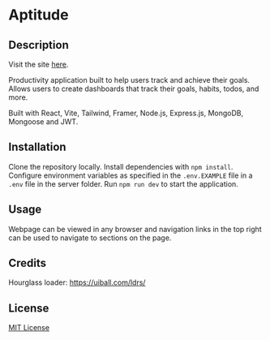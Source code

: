 # Aptitude

## Description

Visit the site [here](https://withaptitude.com/).

Productivity application built to help users track and achieve their goals. Allows users to create dashboards that track their goals, habits, todos, and more.

Built with React, Vite, Tailwind, Framer, Node.js, Express.js, MongoDB, Mongoose and JWT.

## Installation

Clone the repository locally. Install dependencies with `npm install`. Configure environment variables as specified in the `.env.EXAMPLE` file in a `.env` file in the server folder. Run `npm run dev` to start the application.

## Usage

Webpage can be viewed in any browser and navigation links in the top right can be used to navigate to sections on the page.

## Credits

Hourglass loader: https://uiball.com/ldrs/ <br>

## License

[MIT License](https://opensource.org/license/mit)
